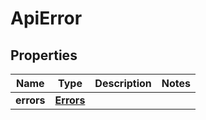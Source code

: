 

# ApiError

## Properties

Name | Type | Description | Notes
------------ | ------------- | ------------- | -------------
**errors** | [**Errors**](Errors.md) |  | 



